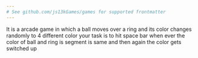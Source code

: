 ```yaml
---
# See github.com/js13kGames/games for supported frontmatter
---
```

It is a arcade game in which a ball moves over a ring and its color changes randomly to 4 different color your task is to hit space bar when ever the color of ball and ring is segment is same and then again the color gets switched up